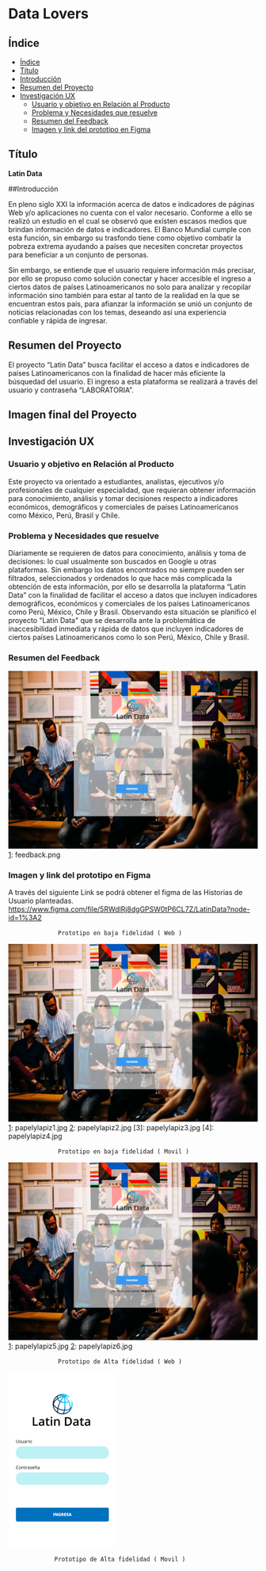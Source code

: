 # Data Lovers

## Índice

- [Índice](#índice)
- [Título](#titulo)
- [Introducción](#introduccion)
- [Resumen del Proyecto](#resumen-del-proyecto)
- [Investigación UX](#imagen-del-proyecto-final)
  - [Usuario y objetivo en Relación al Producto](#usuario-y-objetivo-en-relacion-al-producto)
  - [Problema y Necesidades que resuelve](#problema-y-necesidades-que-resuelve)
  - [Resumen del Feedback](#resumen-del-feedback)
  - [Imagen y link del prototipo en Figma](#imagen-y-link-del-prototipo-en-Figma)


## Título

**Latin Data**

##Introducción

En pleno siglo XXI la información acerca de datos e indicadores de páginas Web y/o aplicaciones no cuenta con el valor necesario.
Conforme a ello se realizó un estudio en el cual se observó que existen escasos medios que brindan información de datos e indicadores. El Banco Mundial cumple con esta función, sin embargo su trasfondo tiene como objetivo combatir la pobreza extrema ayudando a países que necesiten concretar proyectos para beneficiar a un conjunto de personas.

Sin embargo, se entiende que el usuario requiere información más precisar, por ello se propuso como solución conectar y hacer accesible el ingreso a ciertos datos de países Latinoamericanos no solo para analizar y recopilar información sino también para estar al tanto de la realidad en la que se encuentran estos país, para afianzar la información se unió un conjunto de noticias relacionadas con los temas, deseando así una experiencia confiable y rápida de ingresar.


## Resumen del Proyecto

El proyecto “Latin Data” busca facilitar el acceso a datos e indicadores de países Latinoamericanos  con la finalidad de hacer más eficiente la búsquedad del usuario.
El ingreso a esta plataforma se realizará a través del usuario y contraseña “LABORATORIA”.


## Imagen final del Proyecto

## Investigación UX

### Usuario y objetivo en Relación al Producto

Este proyecto va orientado a estudiantes, analistas, ejecutivos y/o profesionales de cualquier especialidad, que requieran obtener información para conocimiento, análisis y tomar decisiones respecto a indicadores económicos, demográficos y comerciales de países Latinoamericanos como México, Perú, Brasil y Chile.

### Problema y Necesidades que resuelve

Diariamente se requieren de datos para conocimiento, análisis y toma de decisiones: lo cual usualmente son buscados en Google u otras plataformas. Sin embargo los datos encontrados no siempre pueden ser filtrados, seleccionados y ordenados lo que hace más complicada la obtención de esta información, por ello se desarrolla la plataforma “Latin Data” con la finalidad de facilitar el acceso a datos que incluyen indicadores demográficos, económicos y comerciales de los países Latinoamericanos como Perú, México, Chile y Brasil.
Observando esta situación se planificó el proyecto "Latin Data" que se desarrolla ante la problemática de inaccesibilidad inmediata y rápida de datos que incluyen indicadores de ciertos países Latinoamericanos como lo son Perú, México, Chile y Brasil.


### Resumen del Feedback

![Imagen 1][1]
[1]: feedback.png

### Imagen y link del prototipo en Figma

A través del siguiente Link se podrá obtener el figma de las Historias de Usuario planteadas.  https://www.figma.com/file/5RWdlRj8dgGPSW0tP6CL7Z/LatinData?node-id=1%3A2

                  Prototipo en baja fidelidad ( Web )

![Imagen 1][1]
[1]: papelylapiz1.jpg
[2]: papelylapiz2.jpg
[3]: papelylapiz3.jpg
[4]: papelylapiz4.jpg

                  Prototipo en baja fidelidad ( Movil )

![Imagen 2][1]
[1]: papelylapiz5.jpg
[2]: papelylapiz6.jpg

                  Prototipo de Alta fidelidad ( Web )

![Imagen 3][2]

[1]: Historia1.web.PNG
[2]: Historia1.mobile.PNG "scaphandre"

                 Prototipo de Alta fidelidad ( Movil )

